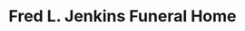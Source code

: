 ---
title: "Fred L. Jenkins Funeral Home"
url: /morgantown/fred-l-jenkins-funeral-home/
shop: Bestattungen
---